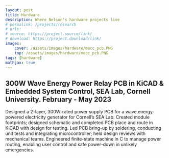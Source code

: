 ```yaml
---
layout: post
title: Hardware
description: Where Nelson's hardware projects live
# permalink: /projects/research
# urls:
# source: https://project.source/link/
# download: https://project.download/link/
images:
    cover: /assets/images/hardware/mecc_pcb.PNG
    top: /assets/images/hardware/mecc_pcb.PNG
tags: [hardware]
mathjax: true
---
```


## 300W Wave Energy Power Relay PCB in KiCAD & Embedded System Control, SEA Lab, Cornell University. February - May 2023
Designed a 2-layer, 300W-rated power supply PCB for a wave energy-powered electricity generator for Cornell’s SEA Lab.
Created module footprints; designed schematic and completed PCB place and route in KiCAD with design for testing.
Led PCB bring-up by soldering, conducting unit tests and integrating microcontroller; held design reviews with mechanical teams.
Engineered finite-state machine in C to manage power routing, enabling user control and safe power-down in unlikely emergencies.
